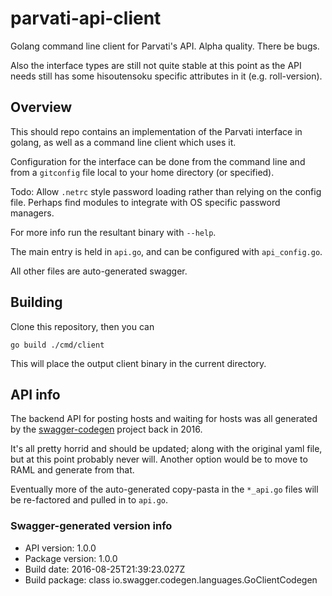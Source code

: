 # parvati-api-client
Golang command line client for Parvati's API. Alpha quality. There be bugs.

Also the interface types are still not quite stable at this point as the API
needs still has some hisoutensoku specific attributes in it (e.g. roll-version).

## Overview

This should repo contains an implementation of the Parvati interface in
golang, as well as a command line client which uses it.

Configuration for the interface can be done from the command line and
from a `gitconfig` file local to your home directory (or specified).

Todo: Allow `.netrc` style password loading rather than relying on the
config file. Perhaps find modules to integrate with OS specific password
managers.

For more info run the resultant binary with `--help`.

The main entry is held in `api.go`, and can be configured with `api_config.go`.

All other files are auto-generated swagger.

## Building

Clone this repository, then you can

`go build ./cmd/client`

This will place the output client binary in the current directory.

## API info

The backend API for posting hosts and waiting for hosts was all generated by
the [swagger-codegen](https://github.com/swagger-api/swagger-codegen) project
back in 2016.

It's all pretty horrid and should be updated; along with the original yaml file,
but at this point probably never will. Another option would be to move to RAML
and generate from that.

Eventually more of the auto-generated copy-pasta in the `*_api.go` files
will be re-factored and pulled in to `api.go`.


### Swagger-generated version info

- API version: 1.0.0
- Package version: 1.0.0
- Build date: 2016-08-25T21:39:23.027Z
- Build package: class io.swagger.codegen.languages.GoClientCodegen

